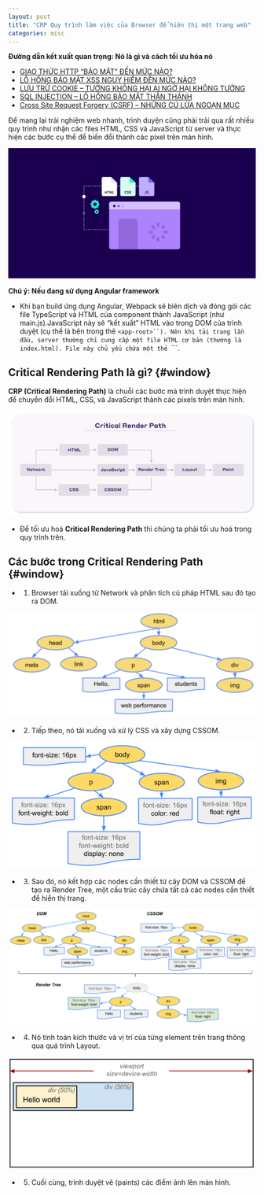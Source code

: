 ```yaml
---
layout: post
title: "CRP Quy trình làm việc của Browser để hiện thị một trang web"
categories: misc
---
```


**Đường dẫn kết xuất quan trọng: Nó là gì và cách tối ưu hóa nó**

* [GIAO THỨC HTTP “BẢO MẬT” ĐẾN MỨC NÀO?](#window)
* [LỖ HỔNG BẢO MẬT XSS NGUY HIỂM ĐẾN MỨC NÀO?](#introduction)
* [LƯU TRỮ COOKIE – TƯỞNG KHÔNG HẠI AI NGỜ HẠI KHÔNG TƯỞNG](#cookie)
* [SQL INJECTION – LỖ HỔNG BẢO MẬT THẦN THÁNH](#injection)
* [Cross Site Request Forgery (CSRF) – NHỮNG CÚ LỪA NGOẠN MỤC](#crossSite)

Để mang lại trải nghiệm web nhanh, trình duyện cũng phải trải qua rất nhiều quy trình như nhận các files HTML, CSS và JavaScript từ server và thực hiện các bước cụ thể để biến đổi thành các pixel trên màn hình.

![](https://raw.githubusercontent.com/datnd35/datnd35.github.io/refs/heads/master/assets/images/crp/background.webp)

**Chú ý: Nếu đang sử dụng Angular framework**

- Khi bạn build ứng dụng Angular, Webpack sẽ biên dịch và đóng gói các file TypeScript và HTML của component thành JavaScript (như main.js).JavaScript này sẽ “kết xuất” HTML vào trong DOM của trình duyệt (cụ thể là bên trong thẻ ```<app-root>``). Nên khi tải trang lần đầu, server thường chỉ cung cấp một file HTML cơ bản (thường là index.html). File này chủ yếu chứa một thẻ ```<app-root>```.


## Critical Rendering Path là gì? {#window}

**CRP (Critical Rendering Path)** là chuỗi các bước mà trình duyệt thực hiện để chuyển đổi HTML, CSS, và JavaScript thành các pixels trên màn hình.

![](https://raw.githubusercontent.com/datnd35/datnd35.github.io/refs/heads/master/assets/images/crp/workfollow-render.png)

- Để tối ưu hoá **Critical Rendering Path** thì chúng ta phải tối ưu hoá trong quy trình trên.

## Các bước trong Critical Rendering Path {#window}
- 1. Browser tải xuống từ Network và phân tích cú pháp HTML sau đó tạo ra DOM.

![](https://raw.githubusercontent.com/datnd35/datnd35.github.io/refs/heads/master/assets/images/crp/html-to-dom.png)

- 2. Tiếp theo, nó tải xuống và xử lý CSS và xây dựng CSSOM.

![](https://raw.githubusercontent.com/datnd35/datnd35.github.io/refs/heads/master/assets/images/crp/css-to-cssdom.png)

- 3. Sau đó, nó kết hợp các nodes cần thiết từ cây DOM và CSSOM để tạo ra Render Tree, một cấu trúc cây chứa tất cả các nodes cần thiết để hiển thị trang.

![](https://raw.githubusercontent.com/datnd35/datnd35.github.io/refs/heads/master/assets/images/crp/render-tree.png)

- 4. Nó tính toán kích thước và vị trí của từng element trên trang thông qua quá trình Layout.

![](https://raw.githubusercontent.com/datnd35/datnd35.github.io/refs/heads/master/assets/images/crp/layout.png)

- 5. Cuối cùng, trình duyệt vẽ (paints) các điểm ảnh lên màn hình.